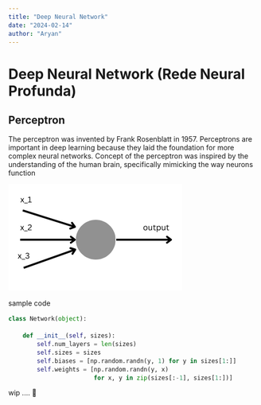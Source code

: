 ```yaml
---
title: "Deep Neural Network"
date: "2024-02-14"
author: "Aryan"
---
```


# Deep Neural Network (Rede Neural Profunda)

## Perceptron

The perceptron was invented by Frank Rosenblatt in 1957. Perceptrons are important in deep learning because they laid the foundation for more complex neural networks. Concept of the perceptron was inspired by the understanding of the human brain, specifically mimicking the way neurons function

![perceptron](/deep-learning/perceptron.png)

sample code

```python
class Network(object):

    def __init__(self, sizes):
        self.num_layers = len(sizes)
        self.sizes = sizes
        self.biases = [np.random.randn(y, 1) for y in sizes[1:]]
        self.weights = [np.random.randn(y, x) 
                        for x, y in zip(sizes[:-1], sizes[1:])]
```

wip .... 🚧